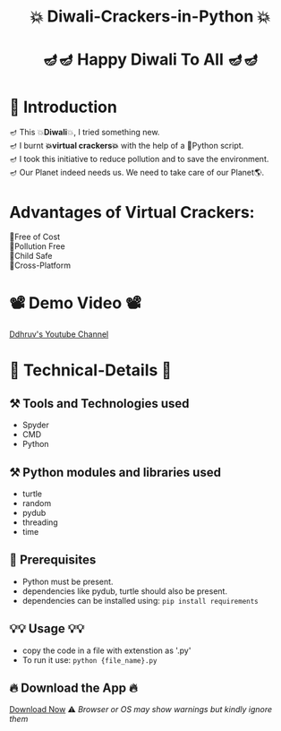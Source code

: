 <h1><p align="center">💥 Diwali-Crackers-in-Python 💥</p></h1>
<h1><p align="center">🪔🪔 <b>Happy Diwali To All</b> 🪔🪔</p></h1>

# 📖 Introduction
🪔 This 💥**Diwali**💥, I tried something new.
<br/>🪔 I burnt **💥virtual crackers💥** with the help of a 🐍Python script. 
<br/>🪔 I took this initiative to reduce pollution and to save the environment. 
<br/>🪔 Our Planet indeed needs us. We need to take care of our Planet🌎.

# Advantages of Virtual Crackers:
🌟Free of Cost<br/>
🌟Pollution Free<br/>
🌟Child Safe<br/>
🌟Cross-Platform<br/>

# 📽️ Demo Video 📽️ 
[Ddhruv's Youtube Channel](https://youtu.be/yuZumGTSQm0)

# 🤖 Technical-Details 🤖

## ⚒️ Tools and Technologies used
- Spyder
- CMD
- Python

## ⚒️ Python modules and libraries used
- turtle
- random
- pydub
- threading
- time

## 🙇 Prerequisites
- Python must be present.
- dependencies like pydub, turtle should also be present.
- dependencies can be installed using: `pip install requirements`
    
## 💡💡 Usage 💡💡
- copy the code in a file with extenstion as '.py'
- To run it use: `python {file_name}.py`

## 🔥 Download the App 🔥
[Download Now](https://github.com/Ddhruv-IOT/Diwali-Crackers-in-Python/raw/main/diwali.exe)
⚠️ *Browser or OS may show warnings but kindly ignore them*


